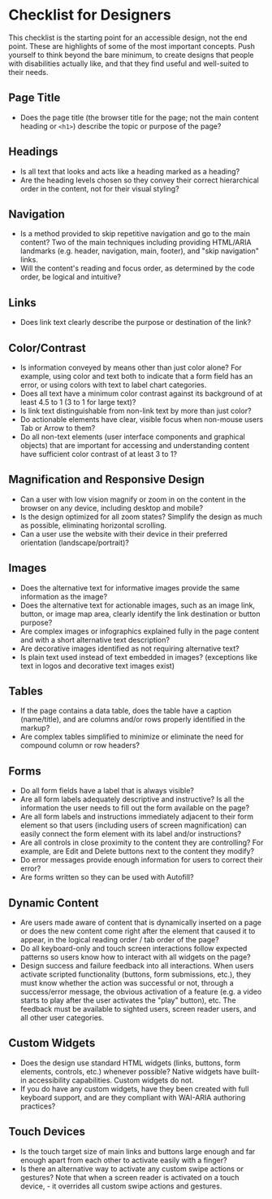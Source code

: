 # Checklist for Designers

This checklist is the starting point for an accessible design, not the end point. These are highlights of some of the most important concepts. Push yourself to think beyond the bare minimum, to create designs that people with disabilities actually like, and that they find useful and well-suited to their needs.

## Page Title

- Does the page title (the browser title for the page; not the main content heading or `<h1>`) describe the topic or purpose of the page?

## Headings

- Is all text that looks and acts like a heading marked as a heading?
- Are the heading levels chosen so they convey their correct hierarchical order in the content, not for their visual styling?

## Navigation

- Is a method provided to skip repetitive navigation and go to the main content? Two of the main techniques including providing HTML/ARIA landmarks (e.g. header, navigation, main, footer), and "skip navigation" links.
- Will the content's reading and focus order, as determined by the code order, be logical and intuitive?

## Links

- Does link text clearly describe the purpose or destination of the link?

## Color/Contrast

- Is information conveyed by means other than just color alone? For example, using color and text both to indicate that a form field has an error, or using colors with text to label chart categories.
- Does all text have a minimum color contrast against its background of at least 4.5 to 1 (3 to 1 for large text)?
- Is link text distinguishable from non-link text by more than just color?
- Do actionable elements have clear, visible focus when non-mouse users Tab or Arrow to them?
- Do all non-text elements (user interface components and graphical objects) that are important for accessing and understanding content have sufficient color contrast of at least 3 to 1?

## Magnification and Responsive Design

- Can a user with low vision magnify or zoom in on the content in the browser on any device, including desktop and mobile?
- Is the design optimized for all zoom states? Simplify the design as much as possible, eliminating horizontal scrolling.
- Can a user use the website with their device in their preferred orientation (landscape/portrait)?

## Images

- Does the alternative text for informative images provide the same information as the image?
- Does the alternative text for actionable images, such as an image link, button, or image map area, clearly identify the link destination or button purpose?
- Are complex images or infographics explained fully in the page content and with a short alternative text description?
- Are decorative images identified as not requiring alternative text?
- Is plain text used instead of text embedded in images? (exceptions like text in logos and decorative text images exist)

## Tables

- If the page contains a data table, does the table have a caption (name/title), and are columns and/or rows properly identified in the markup?
- Are complex tables simplified to minimize or eliminate the need for compound column or row headers?

## Forms

- Do all form fields have a label that is always visible?
- Are all form labels adequately descriptive and instructive? Is all the information the user needs to fill out the form available on the page?
- Are all form labels and instructions immediately adjacent to their form element so that users (including users of screen magnification) can easily connect the form element with its label and/or instructions?
- Are all controls in close proximity to the content they are controlling? For example, are Edit and Delete buttons next to the content they modify?
- Do error messages provide enough information for users to correct their error?
- Are forms written so they can be used with Autofill?

## Dynamic Content

- Are users made aware of content that is dynamically inserted on a page or does the new content come right after the element that caused it to appear, in the logical reading order / tab order of the page?
- Do all keyboard-only and touch screen interactions follow expected patterns so users know how to interact with all widgets on the page?
- Design success and failure feedback into all interactions. When users activate scripted functionality (buttons, form submissions, etc.), they must know whether the action was successful or not, through a success/error message, the obvious activation of a feature (e.g. a video starts to play after the user activates the "play" button), etc. The feedback must be available to sighted users, screen reader users, and all other user categories.

## Custom Widgets

- Does the design use standard HTML widgets (links, buttons, form elements, controls, etc.) whenever possible? Native widgets have built-in accessibility capabilities. Custom widgets do not.
- If you do have any custom widgets, have they been created with full keyboard support, and are they compliant with WAI-ARIA authoring practices?

## Touch Devices

- Is the touch target size of main links and buttons large enough and far enough apart from each other to activate easily with a finger?
- Is there an alternative way to activate any custom swipe actions or gestures? Note that when a screen reader is activated on a touch device, - it overrides all custom swipe actions and gestures.

